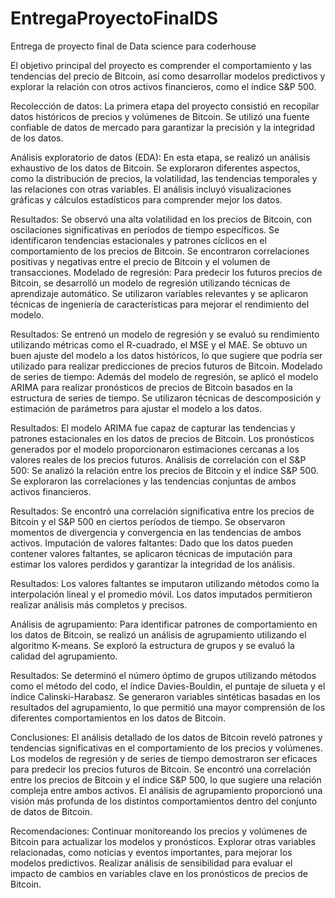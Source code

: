 # EntregaProyectoFinalDS
Entrega de proyecto final de Data science para coderhouse

El objetivo principal del proyecto es comprender el comportamiento y las tendencias del precio de Bitcoin, así como desarrollar modelos predictivos y explorar la relación con otros activos financieros, como el índice S&P 500.


Recolección de datos:
La primera etapa del proyecto consistió en recopilar datos históricos de precios y volúmenes de Bitcoin. Se utilizó una fuente confiable de datos de mercado para garantizar la precisión y la integridad de los datos.


Análisis exploratorio de datos (EDA):
En esta etapa, se realizó un análisis exhaustivo de los datos de Bitcoin. Se exploraron diferentes aspectos, como la distribución de precios, la volatilidad, las tendencias temporales y las relaciones con otras variables. El análisis incluyó visualizaciones gráficas y cálculos estadísticos para comprender mejor los datos.


Resultados:
Se observó una alta volatilidad en los precios de Bitcoin, con oscilaciones significativas en períodos de tiempo específicos.
Se identificaron tendencias estacionales y patrones cíclicos en el comportamiento de los precios de Bitcoin.
Se encontraron correlaciones positivas y negativas entre el precio de Bitcoin y el volumen de transacciones.
Modelado de regresión:
Para predecir los futuros precios de Bitcoin, se desarrolló un modelo de regresión utilizando técnicas de aprendizaje automático. Se utilizaron variables relevantes y se aplicaron técnicas de ingeniería de características para mejorar el rendimiento del modelo.


Resultados:
Se entrenó un modelo de regresión y se evaluó su rendimiento utilizando métricas como el R-cuadrado, el MSE y el MAE.
Se obtuvo un buen ajuste del modelo a los datos históricos, lo que sugiere que podría ser utilizado para realizar predicciones de precios futuros de Bitcoin.
Modelado de series de tiempo:
Además del modelo de regresión, se aplicó el modelo ARIMA para realizar pronósticos de precios de Bitcoin basados en la estructura de series de tiempo. Se utilizaron técnicas de descomposición y estimación de parámetros para ajustar el modelo a los datos.


Resultados:
El modelo ARIMA fue capaz de capturar las tendencias y patrones estacionales en los datos de precios de Bitcoin.
Los pronósticos generados por el modelo proporcionaron estimaciones cercanas a los valores reales de los precios futuros.
Análisis de correlación con el S&P 500:
Se analizó la relación entre los precios de Bitcoin y el índice S&P 500. Se exploraron las correlaciones y las tendencias conjuntas de ambos activos financieros.


Resultados:
Se encontró una correlación significativa entre los precios de Bitcoin y el S&P 500 en ciertos períodos de tiempo.
Se observaron momentos de divergencia y convergencia en las tendencias de ambos activos.
Imputación de valores faltantes:
Dado que los datos pueden contener valores faltantes, se aplicaron técnicas de imputación para estimar los valores perdidos y garantizar la integridad de los análisis.


Resultados:
Los valores faltantes se imputaron utilizando métodos como la interpolación lineal y el promedio móvil.
Los datos imputados permitieron realizar análisis más completos y precisos.


Análisis de agrupamiento:
Para identificar patrones de comportamiento en los datos de Bitcoin, se realizó un análisis de agrupamiento utilizando el algoritmo K-means. Se exploró la estructura de grupos y se evaluó la calidad del agrupamiento.


Resultados:
Se determinó el número óptimo de grupos utilizando métodos como el método del codo, el índice Davies-Bouldin, el puntaje de silueta y el índice Calinski-Harabasz.
Se generaron variables sintéticas basadas en los resultados del agrupamiento, lo que permitió una mayor comprensión de los diferentes comportamientos en los datos de Bitcoin.


Conclusiones:
El análisis detallado de los datos de Bitcoin reveló patrones y tendencias significativas en el comportamiento de los precios y volúmenes.
Los modelos de regresión y de series de tiempo demostraron ser eficaces para predecir los precios futuros de Bitcoin.
Se encontró una correlación entre los precios de Bitcoin y el índice S&P 500, lo que sugiere una relación compleja entre ambos activos.
El análisis de agrupamiento proporcionó una visión más profunda de los distintos comportamientos dentro del conjunto de datos de Bitcoin.


Recomendaciones:
Continuar monitoreando los precios y volúmenes de Bitcoin para actualizar los modelos y pronósticos.
Explorar otras variables relacionadas, como noticias y eventos importantes, para mejorar los modelos predictivos.
Realizar análisis de sensibilidad para evaluar el impacto de cambios en variables clave en los pronósticos de precios de Bitcoin.
